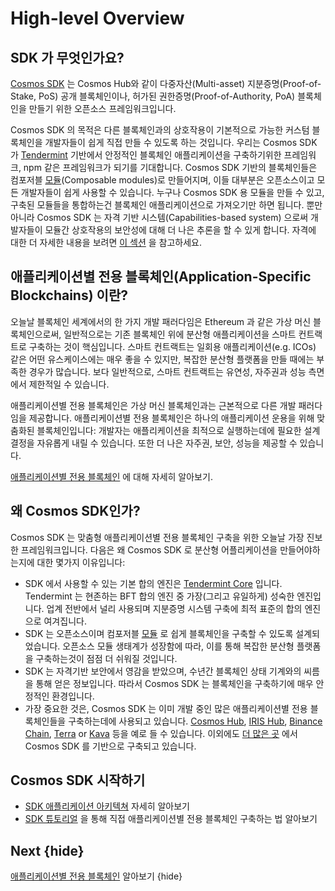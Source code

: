 <!--
order: 1
-->

# High-level Overview

## SDK 가 무엇인가요?

[Cosmos SDK](https://github.com/cosmos/cosmos-sdk) 는 Cosmos Hub와 같이 다중자산(Multi-asset) 지분증명(Proof-of-Stake, PoS) 공개 
블록체인이나, 허가된 권한증명(Proof-of-Authority, PoA) 블록체인을 만들기 위한 오픈소스 프레임워크입니다.

Cosmos SDK 의 목적은 다른 블록체인과의 상호작용이 기본적으로 가능한 커스텀 블록체인을 개발자들이 쉽게 직접 만들 수 있도록 하는 것입니다. 우리는 
Cosmos SDK 가 [Tendermint](https://github.com/tendermint/tendermint) 기반에서 안정적인 블록체인 애플리케이션을 구축하기위한 프레임워크, 
npm 같은 프레임워크가 되기를 기대합니다. Cosmos SDK 기반의 블록체인들은 컴포저블 [모듈](../building-modules/intro.md)(Composable modules)로 
만들어지며, 이들 대부분은 오픈소스이고 모든 개발자들이 쉽게 사용할 수 있습니다. 누구나 Cosmos SDK 용 모듈을 만들 수 있고, 구축된 모듈들을 통합하는건 블록체인 
애플리케이션으로 가져오기만 하면 됩니다. 뿐만아니라 Cosmos SDK 는 자격 기반 시스템(Capabilities-based system) 으로써 개발자들이 모듈간 상호작용의 
보안성에 대해 더 나은 추론을 할 수 있게 합니다. 자격에 대한 더 자세한 내용을 보려면 [이 섹션](../core/ocap.md) 을 참고하세요.

## 애플리케이션별 전용 블록체인(Application-Specific Blockchains) 이란?

오늘날 블록체인 세계에서의 한 가지 개발 패러다임은 Ethereum 과 같은 가상 머신 블록체인으로써, 일반적으로는 기존 블록체인 위에 분산형 애플리케이션을 스마트 
컨트랙트로 구축하는 것이 핵심입니다. 스마트 컨트랙트는 일회용 애플리케이션(e.g. ICOs) 같은 어떤 유스케이스에는 매우 좋을 수 있지만, 복잡한 분산형 플랫폼을 
만들 때에는 부족한 경우가 많습니다. 보다 일반적으로, 스마트 컨트랙트는 유연성, 자주권과 성능 측면에서 제한적일 수 있습니다.

애플리케이션별 전용 블록체인은 가상 머신 블록체인과는 근본적으로 다른 개발 패러다임을 제공합니다. 애플리케이션별 전용 블록체인은 하나의 애플리케이션 운용을 위해 
맞춤화된 블록체인입니다: 개발자는 애플리케이션을 최적으로 실행하는데에 필요한 설계 결정을 자유롭게 내릴 수 있습니다. 또한 더 나은 자주권, 보안, 성능을 제공할 수 
있습니다.

[애플리케이션별 전용 블록체인](./why-app-specific.md) 에 대해 자세히 알아보기.

## 왜 Cosmos SDK인가?

Cosmos SDK 는 맞춤형 애플리케이션별 전용 블록체인 구축을 위한 오늘날 가장 진보한 프레임워크입니다. 다음은 왜 Cosmos SDK 로 분산형 어플리케이션을 
만들어야하는지에 대한 몇가지 이유입니다:

- SDK 에서 사용할 수 있는 기본 합의 엔진은 [Tendermint Core](https://github.com/tendermint/tendermint) 입니다. Tendermint 는 현존하는 
  BFT 합의 엔진 중 가장(그리고 유일하게) 성숙한 엔진입니다. 업계 전반에서 널리 사용되며 지분증명 시스템 구축에 최적 표준의 합의 엔진으로 여겨집니다.
- SDK 는 오픈소스이며 컴포저블 [모듈](../../x/) 로 쉽게 블록체인을 구축할 수 있도록 설계되었습니다. 오픈소스 모듈 생태계가 성장함에 따라, 이를 통해 복잡한 
  분산형 플랫폼을 구축하는것이 점점 더 쉬워질 것입니다.
- SDK 는 자격기반 보안에서 영감을 받았으며, 수년간 블록체인 상태 기계와의 씨름을 통해 얻은 정보입니다. 따라서 Cosmos SDK 는 블록체인을 구축하기에 매우 
  안정적인 환경입니다.
- 가장 중요한 것은, Cosmos SDK 는 이미 개발 중인 많은 애플리케이션별 전용 블록체인들을 구축하는데에 사용되고 있습니다. 
  [Cosmos Hub](https://hub.cosmos.network), [IRIS Hub](https://irisnet.org), [Binance Chain](https://docs.binance.org/), 
  [Terra](https://terra.money/) or [Kava](https://www.kava.io/) 등을 예로 들 수 있습니다. 이외에도 
  [더 많은 곳](https://cosmos.network/ecosystem) 에서 Cosmos SDK 를 기반으로 구축되고 있습니다.

## Cosmos SDK 시작하기

- [SDK 애플리케이션 아키텍쳐](sdk-app-architecture.md) 자세히 알아보기
- [SDK 튜토리얼](https://cosmos.network/docs/tutorial) 을 통해 직접 애플리케이션별 전용 블록체인 구축하는 법 알아보기

## Next {hide}

[애플리케이션별 전용 블록체인](./why-app-specific.md) 알아보기 {hide}
